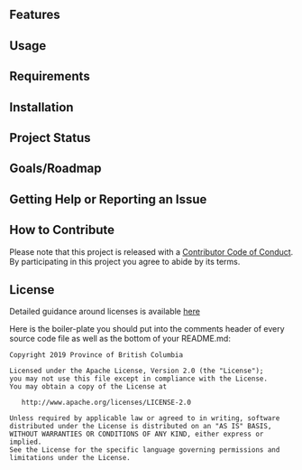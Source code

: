 ## Features

## Usage

## Requirements

## Installation

## Project Status

## Goals/Roadmap

## Getting Help or Reporting an Issue

## How to Contribute

Please note that this project is released with a [Contributor Code of Conduct](CODE_OF_CONDUCT.md). By participating in this project you agree to abide by its terms.

## License

Detailed guidance around licenses is available 
[here](/BC-Open-Source-Development-Employee-Guide/Licenses.md)

Here is the boiler-plate you should put into the comments header of every source code file as well as the bottom of your README.md:

    Copyright 2019 Province of British Columbia

    Licensed under the Apache License, Version 2.0 (the "License");
    you may not use this file except in compliance with the License.
    You may obtain a copy of the License at 

       http://www.apache.org/licenses/LICENSE-2.0

    Unless required by applicable law or agreed to in writing, software
    distributed under the License is distributed on an "AS IS" BASIS,
    WITHOUT WARRANTIES OR CONDITIONS OF ANY KIND, either express or implied.
    See the License for the specific language governing permissions and
    limitations under the License.
